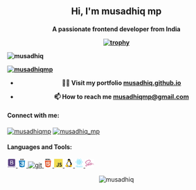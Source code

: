 <h2 align="center">Hi, I'm musadhiq mp</h1>
<h4 align="center">A passionate frontend developer from India </p>


[![trophy](https://github-profile-trophy.vercel.app/?username=musadhiq&theme=onedark&title=Followers)](https://github.com/ryo-ma/github-profile-trophy)



<p align="left"> <img src="https://komarev.com/ghpvc/?username=musadhiq&label=Profile%20views&color=0e75b6&style=flat" alt="musadhiq" /> </p>

<p align="left"> <a href="https://twitter.com/musadhiqmp" target="blank"><img src="https://img.shields.io/twitter/follow/musadhiqmp?logo=twitter&style=for-the-badge" alt="musadhiqmp" /></a> </p>

- 👨‍💻 Visit my portfolio [musadhiq.github.io](musadhiq.github.io)

- 📫 How to reach me **musadhiqmp@gmail.com**

<h4 align="left">Connect with me:</h3>
<p align="left">
<a href="https://twitter.com/musadhiqmp" target="blank"><img align="center" src="https://raw.githubusercontent.com/rahuldkjain/github-profile-readme-generator/master/src/images/icons/Social/twitter.svg" alt="musadhiqmp" height="30" width="40" /></a>
<a href="https://instagram.com/musadhiq_mp" target="blank"><img align="center" src="https://raw.githubusercontent.com/rahuldkjain/github-profile-readme-generator/master/src/images/icons/Social/instagram.svg" alt="musadhiq_mp" height="30" width="40" /></a>
</p>

<h4 align="left">Languages and Tools:</h3>
<p align="left"> <a href="https://getbootstrap.com" target="_blank"> <img src="https://raw.githubusercontent.com/devicons/devicon/master/icons/bootstrap/bootstrap-plain-wordmark.svg" alt="bootstrap" width="20" height="20"/> </a> <a href="https://www.w3schools.com/css/" target="_blank"> <img src="https://raw.githubusercontent.com/devicons/devicon/master/icons/css3/css3-original-wordmark.svg" alt="css3" width="20" height="20"/> </a> <a href="https://git-scm.com/" target="_blank"> <img src="https://www.vectorlogo.zone/logos/git-scm/git-scm-icon.svg" alt="git" width="20" height="20"/> </a> <a href="https://www.w3.org/html/" target="_blank"> <img src="https://raw.githubusercontent.com/devicons/devicon/master/icons/html5/html5-original-wordmark.svg" alt="html5" width="20" height="20"/> </a> <a href="https://developer.mozilla.org/en-US/docs/Web/JavaScript" target="_blank"> <img src="https://raw.githubusercontent.com/devicons/devicon/master/icons/javascript/javascript-original.svg" alt="javascript" width="20" height="20"/> </a> <a href="https://www.linux.org/" target="_blank"> <img src="https://raw.githubusercontent.com/devicons/devicon/master/icons/linux/linux-original.svg" alt="linux" width="20" height="20"/> </a> <a href="https://reactjs.org/" target="_blank"> <img src="https://raw.githubusercontent.com/devicons/devicon/master/icons/react/react-original-wordmark.svg" alt="react" width="20" height="20"/> </a> <a href="https://sass-lang.com" target="_blank"> <img src="https://raw.githubusercontent.com/devicons/devicon/master/icons/sass/sass-original.svg" alt="sass" width="20" height="20"/> </a> </p>

<p align="center"><img align="center" src="https://github-readme-stats.vercel.app/api/top-langs?username=musadhiq&show_icons=true&locale=en&layout=compact" alt="musadhiq" /></p>

<!-- <p align="center">&nbsp;<img align="center" src="https://github-readme-stats.vercel.app/api?username=musadhiq&show_icons=true&locale=en" alt="musadhiq" /></p> -->

<!-- <p align="center"><img align="center" src="https://github-readme-streak-stats.herokuapp.com/?user=musadhiq&" alt="musadhiq" /></p> -->
